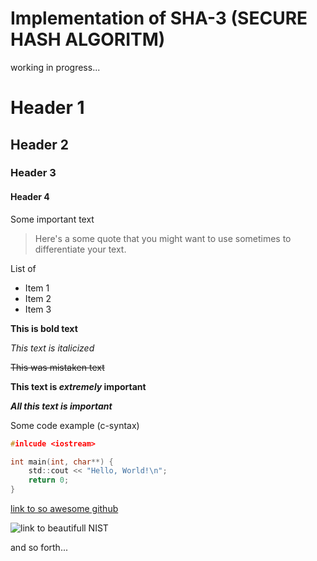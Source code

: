 # **Implementation of SHA-3 (SECURE HASH ALGORITM)**

working in progress...

# Header 1

## Header 2

### Header 3

#### Header 4

 Some important text

 > Here's a some quote that you might want to use sometimes to differentiate your text.

List of
 * Item 1
 * Item 2
 * Item 3

**This is bold text**

*This text is italicized*

~~This was mistaken text~~

**This text is _extremely_ important**

***All this text is important***

Some code example (c-syntax)

```c
#inlcude <iostream>

int main(int, char**) {
    std::cout << "Hello, World!\n";
    return 0;
}
```

[link to so awesome github](https://github.com)

![link to beautifull NIST](https://www.nist.gov/sites/default/files/images/2022/03/14/Cyber-Anniversary-1200x248-v2.png)

and so forth...
